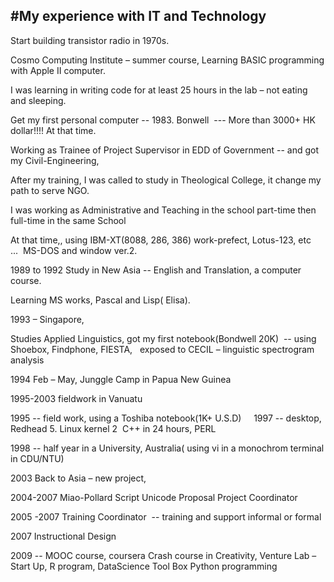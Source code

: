 #My experience with IT and Technology 
---
Start building transistor radio in 1970s. 

Cosmo Computing Institute – summer course, Learning BASIC programming with Apple II computer. 

I was learning in writing code for at least 25 hours in the lab – not eating and sleeping. 

Get my first personal computer -- 1983. Bonwell  --- More than 3000+ HK dollar!!!! At that time. 

Working as Trainee of Project Supervisor in EDD of Government -- and got my Civil-Engineering,  

After my training, I was called to study in Theological College, it change my path to serve NGO. 

I was working as Administrative and Teaching in the school part-time then full-time in the same School 

At that time,, using IBM-XT(8088, 286, 386) work-prefect, Lotus-123, etc ...  MS-DOS and window ver.2.  

1989 to 1992 Study in New Asia -- English and Translation, a computer course. 

Learning MS works, Pascal and Lisp( Elisa). 

1993 – Singapore, 

Studies Applied Linguistics, got my first notebook(Bondwell 20K)  -- using Shoebox, Findphone, FIESTA,  
exposed to CECIL – linguistic spectrogram analysis  

1994 Feb – May, Junggle Camp in Papua New Guinea

1995-2003 fieldwork in Vanuatu 

1995 -- field work, using a Toshiba notebook(1K+ U.S.D)  
 
1997 -- desktop, Redhead 5. Linux kernel 2 
C++ in 24 hours, PERL

1998 -- half year in a University, Australia( using vi in a monochrom terminal in CDU/NTU) 

2003 Back to Asia – new project, 

2004-2007 Miao-Pollard Script Unicode Proposal Project Coordinator

2005 -2007 Training Coordinator  -- training and support informal or formal 

2007 Instructional Design

2009 -- MOOC course, coursera
Crash course in Creativity, Venture Lab – Start Up,
R program, DataScience Tool Box
Python programming

 
 
 


